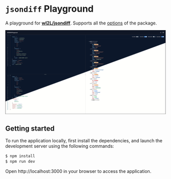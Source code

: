 # `jsondiff` Playground

A playground for [**wI2L/jsondiff**](https://github.com/wI2L/jsondiff). Supports all the [options](https://github.com/wI2L/jsondiff#diff-options) of the package.

![Preview](./images/split.png)

## Getting started

To run the application locally, first install the dependencies, and launch the development server using the following commands:
```bash
$ npm install
$ npm run dev
```

Open http://localhost:3000 in your browser to access the application.
